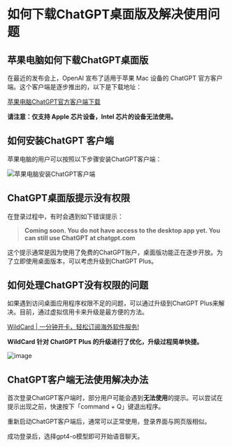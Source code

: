 # 如何下载ChatGPT桌面版及解决使用问题

## 苹果电脑如何下载ChatGPT桌面版

在最近的发布会上，OpenAI 宣布了适用于苹果 Mac 设备的 ChatGPT 官方客户端。这个客户端是逐步推出的，以下是下载地址：

[苹果电脑ChatGPT官方客户端下载](https://persistent.oaistatic.com/sidekick/public/ChatGPT_Desktop_public_latest.dmg)

**请注意：仅支持 Apple 芯片设备，Intel 芯片的设备无法使用。**

## 如何安装ChatGPT 客户端

苹果电脑的用户可以按照以下步骤安装ChatGPT客户端：

![苹果电脑安装ChatGPT客户端](https://github.com/user-attachments/assets/cfa28acf-19e9-4985-abd8-765e95eb451d)

## ChatGPT桌面版提示没有权限

在登录过程中，有时会遇到如下错误提示：

> **Coming soon. You do not have access to the desktop app yet. You can still use ChatGPT at chatgpt.com**

这个提示通常是因为使用了免费的ChatGPT账户，桌面版功能正在逐步开放。为了立即使用桌面版本，可以考虑升级到ChatGPT Plus。

## 如何处理ChatGPT没有权限的问题

如果遇到访问桌面应用程序权限不足的问题，可以通过升级到ChatGPT Plus来解决。目前，通过虚拟信用卡来升级是最方便的方法。

[WildCard | 一分钟开卡，轻松订阅海外软件服务!](https://bit.ly/WildCardo)

**WildCard 针对 ChatGPT Plus 的升级进行了优化，升级过程简单快捷。**

![image](https://github.com/user-attachments/assets/5b66ac39-a62c-41e6-8557-486bbcceee7a)


## ChatGPT客户端无法使用解决办法

首次登录ChatGPT客户端时，部分用户可能会遇到**无法使用**的提示。可以尝试在提示出现之前，快速按下「command + Q」键退出程序。

重新启动ChatGPT客户端后，通常可以正常使用，登录界面与网页版相似。

成功登录后，选择gpt4-o模型即可开始语音聊天。
